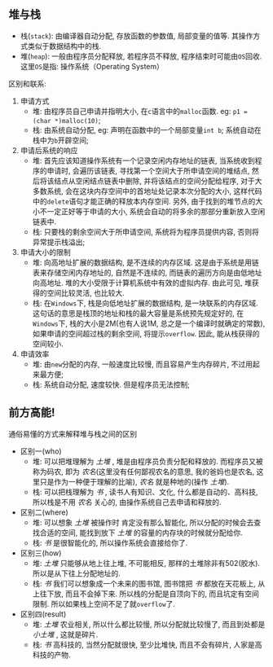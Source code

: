 ## 堆与栈
- 栈(`stack`): 由编译器自动分配, 存放函数的参数值, 局部变量的值等. 其操作方式类似于数据结构中的栈.
- 堆(`heap`): 一般由程序员分配释放, 若程序员不释放, 程序结束时可能由`OS`回收. 这里`OS`是指: 操作系统（Operating System）

区别和联系:
1. 申请方式
    - 堆: 由程序员自己申请并指明大小, 在`c`语言中的`malloc`函数. eg: `p1 = (char *)malloc(10)`;
    - 栈: 由系统自动分配, eg: 声明在函数中的一个局部变量`int b`; 系统自动在栈中为`b`开辟空间;
2. 申请后系统的响应
    - 堆: 首先应该知道操作系统有一个记录空闲内存地址的链表, 当系统收到程序的申请时, 会遍历该链表, 寻找第一个空间大于所申请空间的堆结点, 然后将该结点从空闲结点链表中删除, 并将该结点的空间分配给程序, 对于大多数系统, 会在这块内存空间中的首地址处记录本次分配的大小, 这样代码中的`delete`语句才能正确的释放本内存空间. 另外, 由于找到的堆节点的大小不一定正好等于申请的大小, 系统会自动的将多余的那部分重新放入空闲链表中.
    - 栈: 只要栈的剩余空间大于所申请空间, 系统将为程序员提供内容, 否则将异常提示栈溢出;
3. 申请大小的限制
    - 堆: 向高地址扩展的数据结构, 是不连续的内存区域. 这是由于系统是用链表来存储空闲内存地址的, 自然是不连续的, 而链表的遍历方向是由低地址向高地址. 堆的大小受限于计算机系统中有效的虚拟内存. 由此可见, 堆获得的空间比较灵活, 也比较大.
    - 栈: 在`Windows`下, 栈是向低地址扩展的数据结构, 是一块联系的内存区域. 这句话的意思是栈顶的地址和栈的最大容量是系统预先规定好的, 在`Windows`下, 栈的大小是2M(也有人说1M, 总之是一个编译时就确定的常数), 如果申请的空间超过栈的剩余空间, 将提示`overflow`. 因此, 能从栈获得的空间较小.
4. 申请效率
    - 堆: 由`new`分配的内存, 一般速度比较慢, 而且容易产生内存碎片, 不过用起来最方便;
    - 栈: 系统自动分配, 速度较快. 但是程序员无法控制;

## 前方高能!
通俗易懂的方式来解释堆与栈之间的区别
- 区别一(who)
    - 堆: 可以把堆理解为 _土堆_ , 堆是由程序员负责分配和释放的. 而程序员又被称为码农, 即为 _农名_(这里没有任何鄙视农名的意思, 我的爸妈也是农名, 这里只是作为一种便于理解的比喻), _农名_ 就是种地的(操作 _土堆_).
    - 栈: 可以把栈理解为 _书_ , 读书人有知识、文化, 什么都是自动的、高科技, 所以栈是不用 _农名_ 关心的, 由操作系统自己去申请和释放的.
- 区别二(where)
    - 堆: 可以想象 _土堆_ 被操作时 肯定没有那么智能化, 所以分配的时候会去查找合适的空间, 能找到放下 _土堆_ 的容量的内存块的时候就分配给你.
    - 栈: _书_ 是很智能化的, 所以操作系统会直接给你了.
- 区别三(how)
    - 堆: _土堆_ 只能够从地上往上堆, 不可能相反, 那样的土堆除非有502(胶水). 所以是从下往上分配地址的.
    - 栈: _书_ 我们可以想象成一个未来的图书馆, 图书馆把 _书_ 都放在天花板上, 从上往下放, 而且不会掉下来. 所以栈的分配是自顶向下的, 而且坑定有空间限制. 所以如果栈上空间不足了就`overflow`了.
- 区别四(result)
    - 堆: _土堆_ 农业相关, 所以什么都比较慢, 所以分配就比较慢了, 而且到处都是 _小土堆_ , 这就是碎片.
    - 栈: _书_ 高科技的, 当然分配就很快, 至少比堆快, 而且不会有碎片, 人家是高科技的产物.